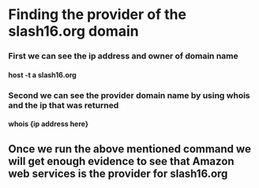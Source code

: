 <h1>Finding the provider of the slash16.org domain</h1>


<h3>First we can see the ip address and owner of domain name</h3>
<h4>host -t a slash16.org</h4>

<h3>Second we can see the provider domain name by using whois and the ip that was returned</h3>
<h4>whois {ip address here}</h4>


<h2>Once we run the above mentioned command we will get enough evidence to see that Amazon web services is the provider for slash16.org</h2>

